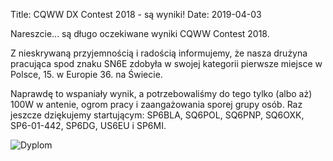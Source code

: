 Title: CQWW DX Contest 2018 - są wyniki!
Date: 2019-04-03

Nareszcie... są długo oczekiwane wyniki CQWW Contest 2018.

Z nieskrywaną przyjemnością i radością informujemy, że nasza drużyna pracująca spod znaku SN6E zdobyła w swojej
kategorii
pierwsze miejsce w Polsce, 15. w Europie 36. na Świecie.

Naprawdę to wspaniały wynik, a potrzebowaliśmy do tego tylko (albo aż) 100W w antenie, ogrom pracy i zaangażowania
sporej grupy osób. Raz jeszcze dziękujemy startującym: SP6BLA, SQ6POL, SQ6PNP, SQ6OXK, SP6-01-442, SP6DG, US6EU i SP6MI.

![Dyplom]({attach}/posts/2019-04-03/dyplom.png)
